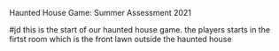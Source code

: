Haunted House Game: Summer Assessment 2021

#jd
this is the start of our haunted house game.
the players starts in the firtst room which is the front lawn outside the haunted house

